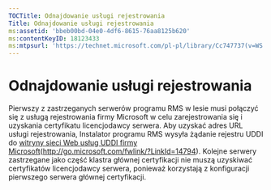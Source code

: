 ```yaml
---
TOCTitle: Odnajdowanie usługi rejestrowania
Title: Odnajdowanie usługi rejestrowania
ms:assetid: 'bbeb00bd-04e0-4df6-8615-76aa8125b620'
ms:contentKeyID: 18123433
ms:mtpsurl: 'https://technet.microsoft.com/pl-pl/library/Cc747737(v=WS.10)'
---
```


Odnajdowanie usługi rejestrowania
=================================

Pierwszy z zastrzeganych serwerów programu RMS w lesie musi połączyć się z usługą rejestrowania firmy Microsoft w celu zarejestrowania się i uzyskania certyfikatu licencjodawcy serwera. Aby uzyskać adres URL usługi rejestrowania, Instalator programu RMS wysyła żądanie rejestru UDDI do [witryny sieci Web usług UDDI firmy Microsoft](http://go.microsoft.com/fwlink/?linkid=14794)(http://go.microsoft.com/fwlink/?LinkId=14794). Kolejne serwery zastrzegane jako część klastra głównej certyfikacji nie muszą uzyskiwać certyfikatów licencjodawcy serwera, ponieważ korzystają z konfiguracji pierwszego serwera głównej certyfikacji.
